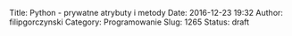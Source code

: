 Title: Python - prywatne atrybuty i metody
Date: 2016-12-23 19:32
Author: filipgorczynski
Category: Programowanie
Slug: 1265
Status: draft


